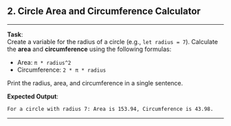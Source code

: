 ## 2. Circle Area and Circumference Calculator
---
**Task**:  
Create a variable for the radius of a circle (e.g., `let radius = 7`). Calculate the **area** and **circumference** using the following formulas:
- Area: `π * radius^2`  
- Circumference: `2 * π * radius`

Print the radius, area, and circumference in a single sentence.

**Expected Output**:
```
For a circle with radius 7: Area is 153.94, Circumference is 43.98.
```

---
